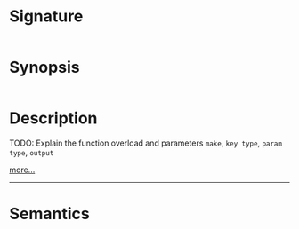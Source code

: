 # Signature
```vikid-signature
```

# Synopsis
```vikid-synopsis
```

# Description
TODO: Explain the function overload and parameters `make`, `key type`, `param type`, `output`

[more...](https://en.wikipedia.org/wiki/Associative_array)

----
# Semantics